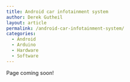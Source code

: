 ```yaml
---
title: Android car infotainment system
author: Derek Gutheil
layout: article
permalink: /android-car-infotainment-system/
categories:
  - Android
  - Arduino
  - Hardware
  - Software
---
```

Page coming soon!